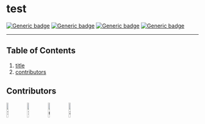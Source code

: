 # test
[![Generic badge](https://img.shields.io/badge/.js-42-red.svg)](https://shields.io/) 
[![Generic badge](https://img.shields.io/badge/.json-28%25%0D%0A-red.svg)](https://shields.io/) 
[![Generic badge](https://img.shields.io/badge/.md-14%-red.svg)](https://shields.io/) 
[![Generic badge](https://img.shields.io/badge/.yml-14%-red.svg)](https://shields.io/)

---
## Table of Contents
1. [title](#title)
2. [contributors](#contributors)
## Contributors
<a href="https://github.com/Spazcool"><img src="https://avatars2.githubusercontent.com/u/17243640?v=4" title="Spazcool" width="10%"/></a> <a href="https://github.com/Sammon123"><img src="https://avatars3.githubusercontent.com/u/61717956?v=4" title="Sammon123" width="10%"/></a> <a href="undefined"><img src="undefined" title="undefined" width="10%"/></a> <a href="https://github.com/89"><img src="https://avatars3.githubusercontent.com/u/34496404?v=4" title="89" width="10%"/></a>
